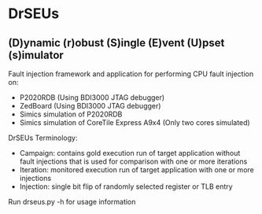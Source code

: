 # DrSEUs
## (D)ynamic (r)obust (S)ingle (E)vent (U)pset (s)imulator

Fault injection framework and application for performing CPU fault injection on:

* P2020RDB (Using BDI3000 JTAG debugger)
* ZedBoard (Using BDI3000 JTAG debugger)
* Simics simulation of P2020RDB
* Simics simulation of CoreTile Express A9x4 (Only two cores simulated)

DrSEUs Terminology:

* Campaign: contains gold execution run of target application without fault
            injections that is used for comparison with one or more iterations
* Iteration: monitored execution run of target application with one or more
             injections
* Injection: single bit flip of randomly selected register or TLB entry

Run drseus.py -h for usage information
